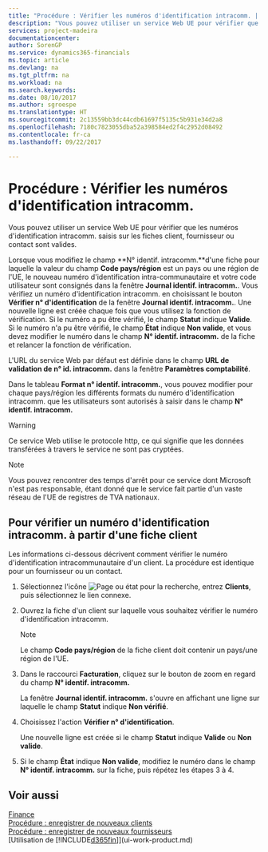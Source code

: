 ```yaml
---
title: "Procédure : Vérifier les numéros d'identification intracomm. | Microsoft Docs"
description: "Vous pouvez utiliser un service Web UE pour vérifier que les numéros d'identification intracomm. saisis sur les fiches client, fournisseur ou contact sont valides."
services: project-madeira
documentationcenter: 
author: SorenGP
ms.service: dynamics365-financials
ms.topic: article
ms.devlang: na
ms.tgt_pltfrm: na
ms.workload: na
ms.search.keywords: 
ms.date: 08/10/2017
ms.author: sgroespe
ms.translationtype: HT
ms.sourcegitcommit: 2c13559bb3dc44cdb61697f5135c5b931e34d2a8
ms.openlocfilehash: 7180c7823055dba52a398584ed2f4c2952d08492
ms.contentlocale: fr-ca
ms.lasthandoff: 09/22/2017

---
```

# <a name="how-to-verify-vat-registration-numbers"></a>Procédure : Vérifier les numéros d'identification intracomm.
Vous pouvez utiliser un service Web UE pour vérifier que les numéros d'identification intracomm. saisis sur les fiches client, fournisseur ou contact sont valides.  

 Lorsque vous modifiez le champ **N° identif. intracomm.**d'une fiche pour laquelle la valeur du champ **Code pays/région** est un pays ou une région de l'UE, le nouveau numéro d'identification intra-communautaire et votre code utilisateur sont consignés dans la fenêtre **Journal identif. intracomm.**. Vous vérifiez un numéro d'identification intracomm. en choisissant le bouton **Vérifier n° d'identification** de la fenêtre **Journal identif. intracomm.**. Une nouvelle ligne est créée chaque fois que vous utilisez la fonction de vérification. Si le numéro a pu être vérifié, le champ **Statut** indique **Valide**. Si le numéro n'a pu être vérifié, le champ **État** indique **Non valide**, et vous devez modifier le numéro dans le champ **N° identif. intracomm.** de la fiche et relancer la fonction de vérification.  

 L'URL du service Web par défaut est définie dans le champ **URL de validation de n° id. intracomm.** dans la fenêtre **Paramètres comptabilité**.  

 Dans le tableau **Format n° identif. intracomm.**, vous pouvez modifier pour chaque pays/région les différents formats du numéro d'identification intracomm. que les utilisateurs sont autorisés à saisir dans le champ **N° identif. intracomm.**  

> [!WARNING]  
>  Ce service Web utilise le protocole http, ce qui signifie que les données transférées à travers le service ne sont pas cryptées.  

> [!NOTE]  
>  Vous pouvez rencontrer des temps d'arrêt pour ce service dont Microsoft n'est pas responsable, étant donné que le service fait partie d'un vaste réseau de l'UE de registres de TVA nationaux.  

## <a name="to-verify-a-vat-registration-number-from-a-customer-card"></a>Pour vérifier un numéro d'identification intracomm. à partir d'une fiche client  
Les informations ci-dessous décrivent comment vérifier le numéro d'identification intracommunautaire d'un client. La procédure est identique pour un fournisseur ou un contact.   
1.  Sélectionnez l'icône ![Page ou état pour la recherche](media/ui-search/search_small.png "Page ou état pour la recherche"), entrez **Clients**, puis sélectionnez le lien connexe.  

2.  Ouvrez la fiche d'un client sur laquelle vous souhaitez vérifier le numéro d'identification intracomm.  

    > [!NOTE]  
    >  Le champ **Code pays/région** de la fiche client doit contenir un pays/une région de l'UE.  
3.  Dans le raccourci **Facturation**, cliquez sur le bouton de zoom en regard du champ **N° identif. intracomm.**  

    La fenêtre **Journal identif. intracomm.** s'ouvre en affichant une ligne sur laquelle le champ **Statut** indique **Non vérifié**.  
4.  Choisissez l'action **Vérifier n° d'identification**.  

     Une nouvelle ligne est créée si le champ **Statut** indique **Valide** ou **Non valide**.  
5.  Si le champ **État** indique **Non valide**, modifiez le numéro dans le champ **N° identif. intracomm.** sur la fiche, puis répétez les étapes 3 à 4.  

## <a name="see-also"></a>Voir aussi  
[Finance](finance.md)  
[Procédure : enregistrer de nouveaux clients](sales-how-register-new-customers.md)  
[Procédure : enregistrer de nouveaux fournisseurs](purchasing-how-register-new-vendors.md)  
[Utilisation de [!INCLUDE[d365fin](includes/d365fin_md.md)]](ui-work-product.md)

